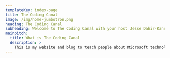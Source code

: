 ```yaml
---
templateKey: index-page
title: The Coding Canal
image: /img/home-jumbotron.png
heading: The Coding Canal
subheading: Welcome to The Coding Canal with your host Jesse Dahir-Kanehl where the water is always Azure blue!
mainpitch:
  title: What is The Coding Canal
  description: >
    This is my website and blog to teach people about Microsoft technologies, the Azure cloud, and serverless services.
---
```


